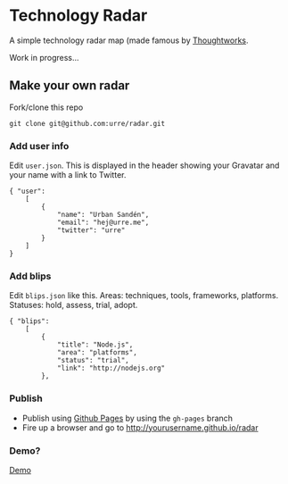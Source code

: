 # Technology Radar

A simple technology radar map (made famous by [Thoughtworks](http://www.thoughtworks.com/radar).

Work in progress...

## Make your own radar

Fork/clone this repo

	git clone git@github.com:urre/radar.git

### Add user info

Edit ``user.json``. This is displayed in the header showing your Gravatar and your name with a link to Twitter.

	{ "user":
	    [
	        {
	            "name": "Urban Sandén",
	            "email": "hej@urre.me",
	            "twitter": "urre"
	        }
	    ]
	}

### Add blips

Edit ``blips.json`` like this. Areas: techniques, tools, frameworks, platforms. Statuses: hold, assess, trial, adopt.

	{ "blips":
	    [
	        {
	            "title": "Node.js",
	            "area": "platforms",
	            "status": "trial",
	            "link": "http://nodejs.org"
	        },

### Publish

+ Publish using [Github Pages](https://pages.github.com/) by using the ``gh-pages`` branch
+ Fire up a browser and go to http://yourusername.github.io/radar

### Demo?

[Demo](http://urre.github.io/radar)